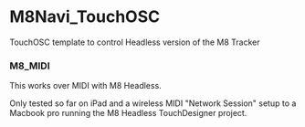# M8Navi_TouchOSC

TouchOSC template to control Headless version of the M8 Tracker


### M8_MIDI

This works over MIDI with M8 Headless. 

Only tested so far on iPad and a wireless MIDI "Network Session" setup to a Macbook pro running the M8 Headless TouchDesigner project.